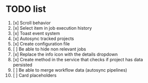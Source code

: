 # TODO list

1. [x] Scroll behavior
2. [x] Select item in job execution history
3. [x] Toast event system
4. [x] Autosync tracked projects
5. [x] Create configuration file
6. [ ] Be able to hide non relevant jobs
7. [x] Replace the info icon with the details dropdown
8. [x] Create method in the service that checks if project has data persisted
9. [ ] Be able to merge workflow data (autosync pipelines)
10. [ ] Card placeholders

